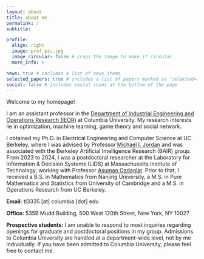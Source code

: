 ```yaml
---
layout: about
title: about me
permalink: /
subtitle:

profile:
  align: right
  image: prof_pic.jpg
  image_circular: false # crops the image to make it circular
  more_info: >

news: true # includes a list of news items
selected_papers: true # includes a list of papers marked as "selected={true}"
social: false # includes social icons at the bottom of the page
---
```


Welcome to my homepage!

I am an assistant professor in the [Department of Industrial Engineering and Operations Research (IEOR)](https://ieor.columbia.edu/) at Columbia University. My research interests lie in optimization, machine learning, game theory and social network.

I obtained my Ph.D. in Electrical Engineering and Computer Science at UC Berkeley, where I was advised by Professor [Michael I. Jordan](https://people.eecs.berkeley.edu/~jordan/) and was associated with the Berkeley Artificial Intelligence Research (BAIR) group. From 2023 to 2024, I was a postdoctoral researcher at the Laboratory for Information & Decision Systems (LIDS) at Massachusetts Institute of Technology, working with Professor [Asuman Ozdaglar](https://asu.mit.edu/). Prior to that, I received a B.S. in Mathematics from Nanjing University, a M.S. in Pure Mathematics and Statistics from University of Cambridge and a M.S. in Operations Research from UC Berkeley.

<p><strong>Email:</strong> tl3335 [at] columbia [dot] edu </p>
<p><strong>Office:</strong> 535B Mudd Building, 500 West 120th Street, New York, NY 10027 </p>
<p><strong>Prospective students:</strong> I am unable to respond to most inquiries regarding openings for graduate and postdoctoral positions in my group. Admissions to Columbia University are handled at a department-wide level, not by me individually. If you have been admitted to Columbia University, please feel free to contact me.</p>

<br/>
